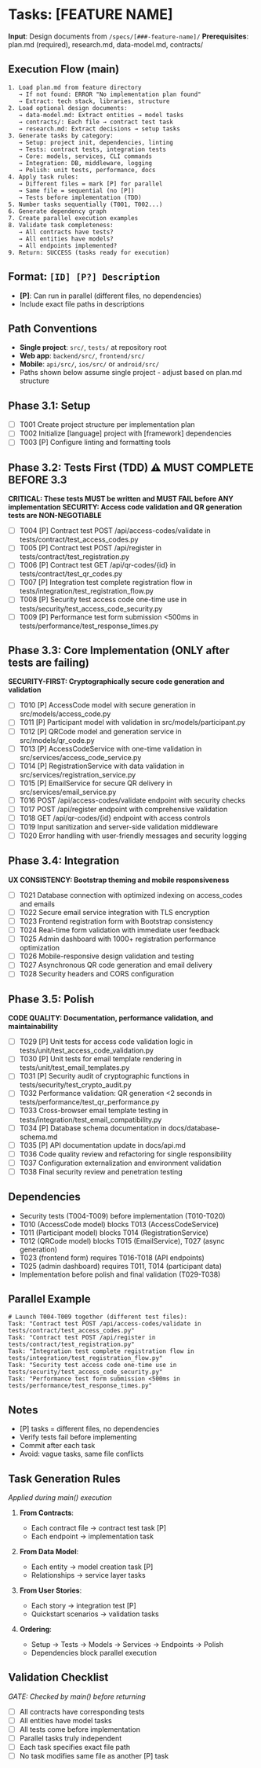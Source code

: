 # Tasks: [FEATURE NAME]

**Input**: Design documents from `/specs/[###-feature-name]/`
**Prerequisites**: plan.md (required), research.md, data-model.md, contracts/

## Execution Flow (main)
```
1. Load plan.md from feature directory
   → If not found: ERROR "No implementation plan found"
   → Extract: tech stack, libraries, structure
2. Load optional design documents:
   → data-model.md: Extract entities → model tasks
   → contracts/: Each file → contract test task
   → research.md: Extract decisions → setup tasks
3. Generate tasks by category:
   → Setup: project init, dependencies, linting
   → Tests: contract tests, integration tests
   → Core: models, services, CLI commands
   → Integration: DB, middleware, logging
   → Polish: unit tests, performance, docs
4. Apply task rules:
   → Different files = mark [P] for parallel
   → Same file = sequential (no [P])
   → Tests before implementation (TDD)
5. Number tasks sequentially (T001, T002...)
6. Generate dependency graph
7. Create parallel execution examples
8. Validate task completeness:
   → All contracts have tests?
   → All entities have models?
   → All endpoints implemented?
9. Return: SUCCESS (tasks ready for execution)
```

## Format: `[ID] [P?] Description`
- **[P]**: Can run in parallel (different files, no dependencies)
- Include exact file paths in descriptions

## Path Conventions
- **Single project**: `src/`, `tests/` at repository root
- **Web app**: `backend/src/`, `frontend/src/`
- **Mobile**: `api/src/`, `ios/src/` or `android/src/`
- Paths shown below assume single project - adjust based on plan.md structure

## Phase 3.1: Setup
- [ ] T001 Create project structure per implementation plan
- [ ] T002 Initialize [language] project with [framework] dependencies
- [ ] T003 [P] Configure linting and formatting tools

## Phase 3.2: Tests First (TDD) ⚠️ MUST COMPLETE BEFORE 3.3
**CRITICAL: These tests MUST be written and MUST FAIL before ANY implementation**
**SECURITY: Access code validation and QR generation tests are NON-NEGOTIABLE**
- [ ] T004 [P] Contract test POST /api/access-codes/validate in tests/contract/test_access_codes.py
- [ ] T005 [P] Contract test POST /api/register in tests/contract/test_registration.py
- [ ] T006 [P] Contract test GET /api/qr-codes/{id} in tests/contract/test_qr_codes.py
- [ ] T007 [P] Integration test complete registration flow in tests/integration/test_registration_flow.py
- [ ] T008 [P] Security test access code one-time use in tests/security/test_access_code_security.py
- [ ] T009 [P] Performance test form submission <500ms in tests/performance/test_response_times.py

## Phase 3.3: Core Implementation (ONLY after tests are failing)
**SECURITY-FIRST: Cryptographically secure code generation and validation**
- [ ] T010 [P] AccessCode model with secure generation in src/models/access_code.py
- [ ] T011 [P] Participant model with validation in src/models/participant.py
- [ ] T012 [P] QRCode model and generation service in src/models/qr_code.py
- [ ] T013 [P] AccessCodeService with one-time validation in src/services/access_code_service.py
- [ ] T014 [P] RegistrationService with data validation in src/services/registration_service.py
- [ ] T015 [P] EmailService for secure QR delivery in src/services/email_service.py
- [ ] T016 POST /api/access-codes/validate endpoint with security checks
- [ ] T017 POST /api/register endpoint with comprehensive validation
- [ ] T018 GET /api/qr-codes/{id} endpoint with access controls
- [ ] T019 Input sanitization and server-side validation middleware
- [ ] T020 Error handling with user-friendly messages and security logging

## Phase 3.4: Integration
**UX CONSISTENCY: Bootstrap theming and mobile responsiveness**
- [ ] T021 Database connection with optimized indexing on access_codes and emails
- [ ] T022 Secure email service integration with TLS encryption
- [ ] T023 Frontend registration form with Bootstrap consistency
- [ ] T024 Real-time form validation with immediate user feedback
- [ ] T025 Admin dashboard with 1000+ registration performance optimization
- [ ] T026 Mobile-responsive design validation and testing
- [ ] T027 Asynchronous QR code generation and email delivery
- [ ] T028 Security headers and CORS configuration

## Phase 3.5: Polish
**CODE QUALITY: Documentation, performance validation, and maintainability**
- [ ] T029 [P] Unit tests for access code validation logic in tests/unit/test_access_code_validation.py
- [ ] T030 [P] Unit tests for email template rendering in tests/unit/test_email_templates.py
- [ ] T031 [P] Security audit of cryptographic functions in tests/security/test_crypto_audit.py
- [ ] T032 Performance validation: QR generation <2 seconds in tests/performance/test_qr_performance.py
- [ ] T033 Cross-browser email template testing in tests/integration/test_email_compatibility.py
- [ ] T034 [P] Database schema documentation in docs/database-schema.md
- [ ] T035 [P] API documentation update in docs/api.md
- [ ] T036 Code quality review and refactoring for single responsibility
- [ ] T037 Configuration externalization and environment validation
- [ ] T038 Final security review and penetration testing

## Dependencies
- Security tests (T004-T009) before implementation (T010-T020)
- T010 (AccessCode model) blocks T013 (AccessCodeService)
- T011 (Participant model) blocks T014 (RegistrationService)
- T012 (QRCode model) blocks T015 (EmailService), T027 (async generation)
- T023 (frontend form) requires T016-T018 (API endpoints)
- T025 (admin dashboard) requires T011, T014 (participant data)
- Implementation before polish and final validation (T029-T038)

## Parallel Example
```
# Launch T004-T009 together (different test files):
Task: "Contract test POST /api/access-codes/validate in tests/contract/test_access_codes.py"
Task: "Contract test POST /api/register in tests/contract/test_registration.py"
Task: "Integration test complete registration flow in tests/integration/test_registration_flow.py"
Task: "Security test access code one-time use in tests/security/test_access_code_security.py"
Task: "Performance test form submission <500ms in tests/performance/test_response_times.py"
```

## Notes
- [P] tasks = different files, no dependencies
- Verify tests fail before implementing
- Commit after each task
- Avoid: vague tasks, same file conflicts

## Task Generation Rules
*Applied during main() execution*

1. **From Contracts**:
   - Each contract file → contract test task [P]
   - Each endpoint → implementation task
   
2. **From Data Model**:
   - Each entity → model creation task [P]
   - Relationships → service layer tasks
   
3. **From User Stories**:
   - Each story → integration test [P]
   - Quickstart scenarios → validation tasks

4. **Ordering**:
   - Setup → Tests → Models → Services → Endpoints → Polish
   - Dependencies block parallel execution

## Validation Checklist
*GATE: Checked by main() before returning*

- [ ] All contracts have corresponding tests
- [ ] All entities have model tasks
- [ ] All tests come before implementation
- [ ] Parallel tasks truly independent
- [ ] Each task specifies exact file path
- [ ] No task modifies same file as another [P] task